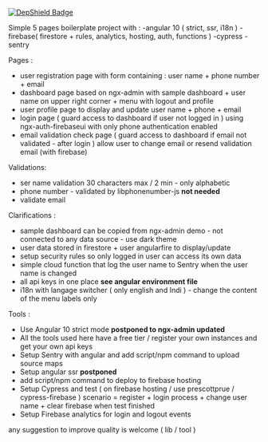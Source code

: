 [![DepShield Badge](https://depshield.sonatype.org/badges/owner/repository/depshield.svg)](https://depshield.github.io)

Simple 5 pages boilerplate project with :
-angular 10 ( strict, ssr, i18n )
-firebase( firestore + rules, analytics, hosting, auth, functions )
-cypress
-sentry

Pages :
- user registration page with form containing : user name + phone number + email
- dashboard page based on ngx-admin with sample dashboard + user name on upper right corner + menu with logout and profile
- user profile page to display and update user name + phone + email
- login page ( guard access to dashboard if user not logged in ) using ngx-auth-firebaseui with only phone authentication enabled
- email validation check page ( guard access to dashboard if email not validated - after login ) allow user to change email or resend validation email (with firebase)

Validations:
- ser name validation 30 characters max / 2 min - only alphabetic
- phone number - validated by libphonenumber-js **not needed**
- validate email

Clarifications :
- sample dashboard can be copied from ngx-admin demo - not connected to any data source - use dark theme
- user data stored in firestore + user angularfire to display/update 
- setup security rules so only logged in user can access its own data
- simple cloud function that log the user name to Sentry when the user name is changed
- all api keys in one place **see angular environment file**
- i18n with langage switcher ( only english and Indi ) - change the content of the menu labels only

Tools :
- Use Angular 10 strict mode **postponed to ngx-admin updated**
- All the tools used here have a free tier / register your own instances and get your own api keys 
- Setup Sentry with angular and add script/npm command to upload source maps
- Setup angular ssr **postponed**
- add script/npm command to deploy to firebase hosting 
- Setup Cypress and test ( on firebase hosting / use prescottprue / cypress-firebase ) scenario = register + login process + change user name + clear firebase when test finished
- Setup Firebase analytics for login and logout events

any suggestion to improve quality is welcome ( lib / tool )
